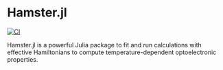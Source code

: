 # Hamster.jl

[![CI](https://github.com/mschwade-code/Hamster.jl/actions/workflows/runtests.yaml/badge.svg)](https://github.com/mschwade-code/Hamster.jl/actions/workflows/runtests.yaml)

Hamster.jl is a powerful Julia package to fit and run calculations with effective Hamiltonians to compute temperature-dependent optoelectronic properties.
